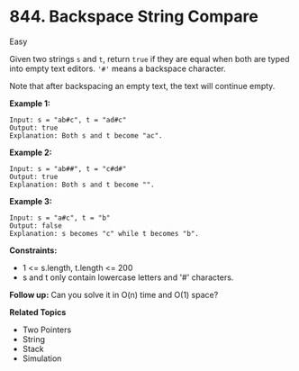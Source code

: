 # 844. Backspace String Compare

Easy

Given two strings `s` and `t`, return `true` if they are equal when both are typed into empty text editors. `'#'` means a backspace character.

Note that after backspacing an empty text, the text will continue empty.

 

**Example 1:**
```
Input: s = "ab#c", t = "ad#c"
Output: true
Explanation: Both s and t become "ac".
```
**Example 2:**
```
Input: s = "ab##", t = "c#d#"
Output: true
Explanation: Both s and t become "".
```
**Example 3:**
```
Input: s = "a#c", t = "b"
Output: false
Explanation: s becomes "c" while t becomes "b".
``` 

**Constraints:**

- 1 <= s.length, t.length <= 200
- s and t only contain lowercase letters and '#' characters.
 

**Follow up:** Can you solve it in O(n) time and O(1) space?

**Related Topics**
- Two Pointers
- String
- Stack
- Simulation